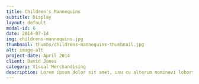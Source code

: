 ```yaml
---
title: Children's Mannequins
subtitle: Display
layout: default
modal-id: 6
date: 2014-07-14
img: childrens-mannequins.jpg
thumbnail: thumbs/childrens-mannequins-thumbnail.jpg
alt: image-alt
project-date: April 2014
client: David Jones
category: Visual Merchandising
description: Lorem ipsum dolor sit amet, usu cu alterum nominavi lobortis.
---
```

